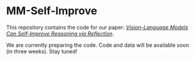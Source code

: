 # MM-Self-Improve
This repository contains the code for our paper: [*Vision-Language Models Can Self-Improve Reasoning via Reflection*](https://arxiv.org/pdf/2411.00855).

We are currently preparing the code. Code and data will be available soon (in three weeks). Stay tuned!
